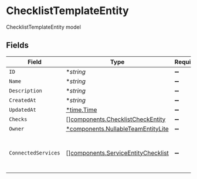 # ChecklistTemplateEntity

ChecklistTemplateEntity model


## Fields

| Field                                                                                    | Type                                                                                     | Required                                                                                 | Description                                                                              |
| ---------------------------------------------------------------------------------------- | ---------------------------------------------------------------------------------------- | ---------------------------------------------------------------------------------------- | ---------------------------------------------------------------------------------------- |
| `ID`                                                                                     | **string*                                                                                | :heavy_minus_sign:                                                                       | N/A                                                                                      |
| `Name`                                                                                   | **string*                                                                                | :heavy_minus_sign:                                                                       | N/A                                                                                      |
| `Description`                                                                            | **string*                                                                                | :heavy_minus_sign:                                                                       | N/A                                                                                      |
| `CreatedAt`                                                                              | **string*                                                                                | :heavy_minus_sign:                                                                       | N/A                                                                                      |
| `UpdatedAt`                                                                              | [*time.Time](https://pkg.go.dev/time#Time)                                               | :heavy_minus_sign:                                                                       | N/A                                                                                      |
| `Checks`                                                                                 | [][components.ChecklistCheckEntity](../../models/components/checklistcheckentity.md)     | :heavy_minus_sign:                                                                       | N/A                                                                                      |
| `Owner`                                                                                  | [*components.NullableTeamEntityLite](../../models/components/nullableteamentitylite.md)  | :heavy_minus_sign:                                                                       | N/A                                                                                      |
| `ConnectedServices`                                                                      | [][components.ServiceEntityChecklist](../../models/components/serviceentitychecklist.md) | :heavy_minus_sign:                                                                       | List of services that use this checklist                                                 |